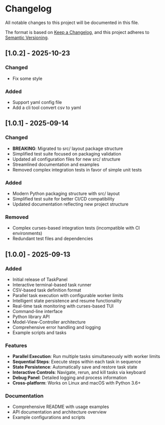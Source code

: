 # Changelog

All notable changes to this project will be documented in this file.

The format is based on [Keep a Changelog](https://keepachangelog.com/en/1.0.0/),
and this project adheres to [Semantic Versioning](https://semver.org/spec/v2.0.0.html).

## [1.0.2] - 2025-10-23
### Changed
 - Fix some style

### Added
 - Support yaml config file
 - Add a cli tool convert csv to yaml

## [1.0.1] - 2025-09-14

### Changed
- **BREAKING**: Migrated to src/ layout package structure
- Simplified test suite focused on packaging validation
- Updated all configuration files for new src/ structure
- Streamlined documentation and examples
- Removed complex integration tests in favor of simple unit tests

### Added
- Modern Python packaging structure with src/ layout
- Simplified test suite for better CI/CD compatibility
- Updated documentation reflecting new project structure

### Removed
- Complex curses-based integration tests (incompatible with CI environments)
- Redundant test files and dependencies

## [1.0.0] - 2025-09-13

### Added
- Initial release of TaskPanel
- Interactive terminal-based task runner
- CSV-based task definition format
- Parallel task execution with configurable worker limits
- Intelligent state persistence and resume functionality
- Real-time task monitoring with curses-based TUI
- Command-line interface
- Python library API
- Model-View-Controller architecture
- Comprehensive error handling and logging
- Example scripts and tasks

### Features
- **Parallel Execution**: Run multiple tasks simultaneously with worker limits
- **Sequential Steps**: Execute steps within each task in sequence
- **State Persistence**: Automatically save and restore task state
- **Interactive Controls**: Navigate, rerun, and kill tasks via keyboard
- **Debug Panel**: Detailed logging and process information
- **Cross-platform**: Works on Linux and macOS with Python 3.6+

### Documentation
- Comprehensive README with usage examples
- API documentation and architecture overview
- Example configurations and scripts
